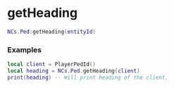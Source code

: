 # getHeading

```lua
NCs.Ped:getHeading(entityId)
```

### Examples
```lua
local client = PlayerPedId()
local heading = NCs.Ped.getHeading(client)
print(heading) -- Will print heading of the client.
```